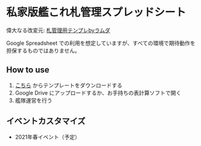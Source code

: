 # 私家版艦これ札管理スプレッドシート

偉大なる改変元: [札管理用テンプレbyラムダ](https://docs.google.com/spreadsheets/d/1Wp78NFUMrYkKIq6ILv9HqD-ASzh9Zi1w3PGfQFOEEuA/edit#gid=1524553701)

Google Spreadsheet での利用を想定していますが、すべての環境で期待動作を担保するものではありません。

## How to use

1. [こちら](https://github.com/nekogoro/kctm/raw/main/KanColleTagManagement.ods) からテンプレートをダウンロードする
2. Google Drive にアップロードするか、お手持ちの表計算ソフトで開く
3. 艦隊運営を行う

## イベントカスタマイズ

* 2021年春イベント（予定）
